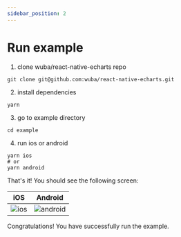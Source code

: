 ```yaml
---
sidebar_position: 2
---
```


# Run example

1. clone wuba/react-native-echarts repo

```shell
git clone git@github.com:wuba/react-native-echarts.git
```

2. install dependencies

```shell
yarn
```

3. go to example directory

```shell
cd example
```

4. run ios or android

```shell
yarn ios
# or
yarn android
```

That's it! You should see the following screen:

| iOS | Android |
| --- | --- |
| ![ios](./ios.png) | ![android](./android.jpg) |

Congratulations! You have successfully run the example.